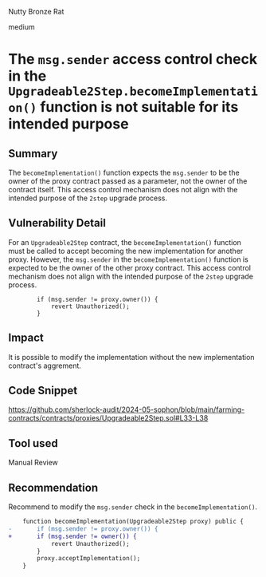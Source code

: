 Nutty Bronze Rat

medium

# The `msg.sender` access control check in the `Upgradeable2Step.becomeImplementation()` function is not suitable for its intended purpose

## Summary

The `becomeImplementation()` function expects the `msg.sender` to be the owner of the proxy contract passed as a parameter, not the owner of the contract itself. This access control mechanism does not align with the intended purpose of the `2step` upgrade process.

## Vulnerability Detail

For an `Upgradeable2Step` contract, the `becomeImplementation()` function must be called to accept becoming the new implementation for another proxy. However, the `msg.sender` in the `becomeImplementation()` function is expected to be the owner of the other proxy contract. This access control mechanism does not align with the intended purpose of the `2step` upgrade process.

```solidity
        if (msg.sender != proxy.owner()) {
            revert Unauthorized();
        }
```

## Impact

It is possible to modify the implementation without the new implementation contract's aggrement.

## Code Snippet

https://github.com/sherlock-audit/2024-05-sophon/blob/main/farming-contracts/contracts/proxies/Upgradeable2Step.sol#L33-L38

## Tool used

Manual Review

## Recommendation

Recommend to modify the `msg.sender` check in the `becomeImplementation()`.

```diff
    function becomeImplementation(Upgradeable2Step proxy) public {
-       if (msg.sender != proxy.owner()) {
+       if (msg.sender != owner()) {
            revert Unauthorized();
        }
        proxy.acceptImplementation();
    }
```